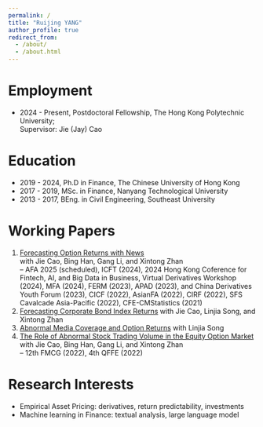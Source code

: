 ```yaml
---
permalink: /
title: "Ruijing YANG"
author_profile: true
redirect_from: 
  - /about/
  - /about.html
---
```


Employment
======
* 2024 - Present, Postdoctoral Fellowship, The Hong Kong Polytechnic University;   
Supervisor: Jie (Jay) Cao

Education
======
* 2019 - 2024, Ph.D in Finance, The Chinese University of Hong Kong  
* 2017 - 2019, MSc. in Finance, Nanyang Technological University  
* 2013 - 2017, BEng. in Civil Engineering, Southeast University  

Working Papers
======
1. <u>Forecasting Option Returns with News</u>  
   with Jie Cao, Bing Han, Gang Li, and Xintong Zhan                                           
  – AFA 2025 (scheduled), ICFT (2024), 2024 Hong Kong Coference for Fintech, AI, and Big Data
  in Business, Virtual Derivatives Workshop (2024), MFA (2024), FERM (2023), APAD (2023),
  and China Derivatives Youth Forum (2023), CICF (2022), AsianFA (2022), CIRF (2022), SFS
  Cavalcade Asia-Pacific (2022), CFE-CMStatistics (2021)
2. <u>Forecasting Corporate Bond Index Returns</u>
   with Jie Cao, Linjia Song, and Xintong Zhan
3. <u>Abnormal Media Coverage and Option Returns</u>
   with Linjia Song
4. <u>The Role of Abnormal Stock Trading Volume in the Equity Option Market</u>  
   with Jie Cao, Bing Han, Gang Li, and Xintong Zhan  
  – 12th FMCG (2022), 4th QFFE (2022)

Research Interests
======
* Empirical Asset Pricing: derivatives, return predictability, investments
* Machine learning in Finance: textual analysis, large language model


